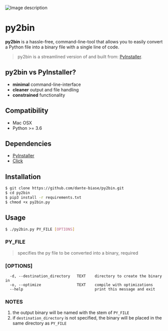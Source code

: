 ![Image description](https://i.ibb.co/9vY7xCY/banner.png)


# py2bin

**py2bin** is a hassle-free, command-line-tool that allows you to easily convert a Python file into a binary file with a single line of code.

>py2bin is a streamlined version of and built from: [PyInstaller](https://pyinstaller.readthedocs.io/en/stable/).

## py2bin vs PyInstaller?
- **minimal** command-line-interface
- **cleaner** output and file handling
- **constrained** functionality 

## Compatibility
- Mac OSX
- Python >= 3.6

## Dependencies
- [PyInstaller](https://github.com/pyinstaller/pyinstaller)
- [Click](https://github.com/pallets/click)

## Installation

```bash
$ git clone https://github.com/dante-biase/py2bin.git
$ cd py2bin
$ pip3 install -r requirements.txt
$ chmod +x py2bin.py
```

## Usage

```bash
$ ./py2bin.py PY_FILE [OPTIONS]
```

### PY_FILE
> specifies the py file to be converted into a binary, required

### [OPTIONS]
```
  -d, --destination_directory   TEXT    directory to create the binary in
  -o, --optimize                TEXT    compile with optimizations
  --help                                print this message and exit
```
### NOTES
1. the output binary will be named with the stem of `PY_FILE`
2. if `destination_directory` is not specified, the binary will be placed in the same directory as `PY_FILE`
